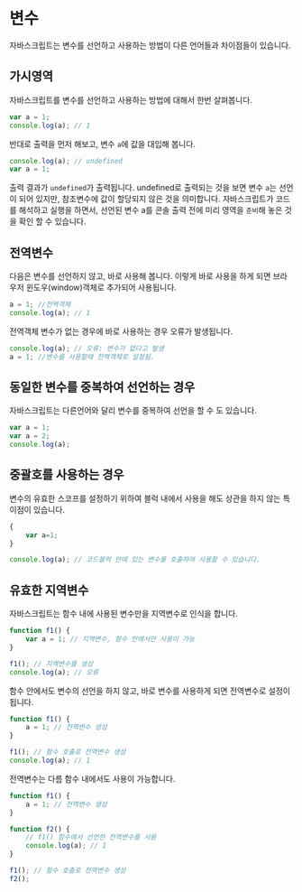# 변수

자바스크립트는 변수를 선언하고 사용하는 방법이 다른 언어들과 차이점들이 있습니다.



## 가시영역





자바스크립트를 변수를 선언하고 사용하는 방법에 대해서 한번 살펴봅니다.

```js
var a = 1;
console.log(a); // 1
```



반대로 출력을 먼저 해보고, 변수 `a`에 값을 대입해 봅니다.

```js
console.log(a); // undefined
var a = 1;
```

출력 결과가 `undefined`가 출력됩니다. undefined로 출력되는 것을 보면 변수 `a`는 선언이 되어 있지만, 참조변수에 값이 할당되지 않은 것을 의미합니다.  자바스크립트가 코드를 해석하고 실행을 하면서, 선언된 변수 a를 콘솔 출력 전에 미리 영역을 `준비`해 놓은 것을 확인 할 수 있습니다.



## 전역변수



다음은 변수를 선언하지 않고, 바로 사용해 봅니다. 이렇게 바로 사용을 하게 되면 브라우저 윈도우(window)객체로 추가되어 사용됩니다.

```js
a = 1; //전역객체
console.log(a); // 1
```





전역객체 변수가 없는 경우에 바로 사용하는 경우 오류가 발생됩니다.

```js
console.log(a); // 오류: 변수가 없다고 발생
a = 1; //변수를 사용할때 전역객체로 설정됨.

```





## 동일한 변수를 중복하여 선언하는 경우

자바스크립트는 다른언어와 달리 변수를 중복하여 선언을 할 수 도 있습니다.

```js
var a = 1;
var a = 2;
console.log(a);
```



## 중괄호를 사용하는 경우

변수의 유효한 스코프를 설정하기 위하여 블럭 내에서 사용을 해도 상관을 하지 않는 특이점이 있습니다.



```js
{
    var a=1;
}

console.log(a); // 코드블럭 안에 있는 변수를 호출하여 사용할 수 있습니다.
```





## 유효한 지역변수

자바스크립트는 함수 내에 사용된 변수만을 지역변수로 인식을 합니다.



```js
function f1() {
    var a = 1; // 지역변수, 함수 안에서만 사용이 가능
}

f1(); // 지역변수를 생성
console.log(a); // 오류
```



함수 안에서도 변수의 선언을 하지 않고, 바로 변수를 사용하게 되면 전역변수로 설정이 됩니다.



```js
function f1() {
    a = 1; // 전역변수 생성
}

f1(); // 함수 호출로 전역변수 생성
console.log(a); // 1
```



전역변수는 다름 함수 내에서도 사용이 가능합니다.



```js
function f1() {
    a = 1; // 전역변수 생성
}

function f2() {
    // f1() 함수에서 선언한 전역변수를 사용
    console.log(a); // 1
}

f1(); // 함수 호출로 전역변수 생성
f2();
```

